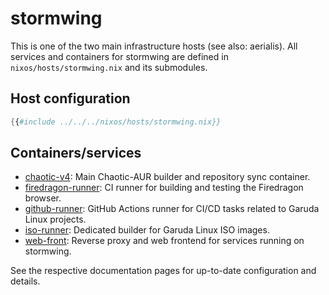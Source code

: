# stormwing

This is one of the two main infrastructure hosts (see also: aerialis). All services and containers for stormwing are defined in `nixos/hosts/stormwing.nix` and its submodules.

## Host configuration

```nix
{{#include ../../../nixos/hosts/stormwing.nix}}
```

## Containers/services

- [chaotic-v4](chaotic-v4.md): Main Chaotic-AUR builder and repository sync container.
- [firedragon-runner](firedragon-runner.md): CI runner for building and testing the Firedragon browser.
- [github-runner](github-runner.md): GitHub Actions runner for CI/CD tasks related to Garuda Linux projects.
- [iso-runner](iso-runner.md): Dedicated builder for Garuda Linux ISO images.
- [web-front](web-front.md): Reverse proxy and web frontend for services running on stormwing.

See the respective documentation pages for up-to-date configuration and details.
